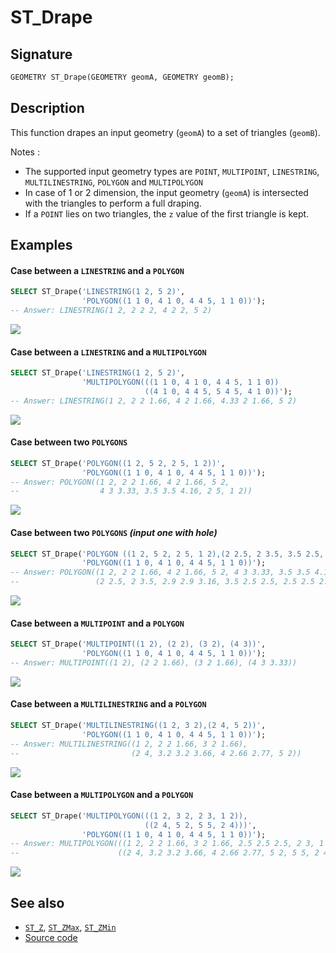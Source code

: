 # ST_Drape

## Signature

```sql
GEOMETRY ST_Drape(GEOMETRY geomA, GEOMETRY geomB);
```

## Description

This function drapes an input geometry (`geomA`) to a set of triangles (`geomB`).

Notes : 

* The supported input geometry types are `POINT`, `MULTIPOINT`, `LINESTRING`, `MULTILINESTRING`, `POLYGON` and `MULTIPOLYGON`
* In case of 1 or 2 dimension, the input geometry (`geomA`) is intersected with the triangles to perform a full draping.
* If a `POINT` lies on two triangles, the `z` value of the first triangle is kept.

## Examples

#### Case between a `LINESTRING` and a `POLYGON`

```sql
SELECT ST_Drape('LINESTRING(1 2, 5 2)',
                'POLYGON((1 1 0, 4 1 0, 4 4 5, 1 1 0))');
-- Answer: LINESTRING(1 2, 2 2 2, 4 2 2, 5 2)
```

<img class="displayed" src="../ST_Drape_1.png"/>

#### Case between a `LINESTRING` and a `MULTIPOLYGON`

```sql
SELECT ST_Drape('LINESTRING(1 2, 5 2)',
                'MULTIPOLYGON(((1 1 0, 4 1 0, 4 4 5, 1 1 0))
                              ((4 1 0, 4 4 5, 5 4 5, 4 1 0))');
-- Answer: LINESTRING(1 2, 2 2 1.66, 4 2 1.66, 4.33 2 1.66, 5 2)
```

<img class="displayed" src="../ST_Drape_2.png"/>

#### Case between two `POLYGONS`

```sql
SELECT ST_Drape('POLYGON((1 2, 5 2, 2 5, 1 2))',
                'POLYGON((1 1 0, 4 1 0, 4 4 5, 1 1 0))');
-- Answer: POLYGON((1 2, 2 2 1.66, 4 2 1.66, 5 2, 
--                  4 3 3.33, 3.5 3.5 4.16, 2 5, 1 2))
```

<img class="displayed" src="../ST_Drape_3.png"/>

#### Case between two `POLYGONS` *(input one with hole)*

```sql
SELECT ST_Drape('POLYGON ((1 2, 5 2, 2 5, 1 2),(2 2.5, 2 3.5, 3.5 2.5, 2 2.5))',
                'POLYGON((1 1 0, 4 1 0, 4 4 5, 1 1 0))');
-- Answer: POLYGON((1 2, 2 2 1.66, 4 2 1.66, 5 2, 4 3 3.33, 3.5 3.5 4.16, 2 5, 1 2), 
--                 (2 2.5, 2 3.5, 2.9 2.9 3.16, 3.5 2.5 2.5, 2.5 2.5 2.5, 2 2.5))
```

<img class="displayed" src="../ST_Drape_4.png"/>

#### Case between a `MULTIPOINT` and a `POLYGON`

```sql
SELECT ST_Drape('MULTIPOINT((1 2), (2 2), (3 2), (4 3))',
                'POLYGON((1 1 0, 4 1 0, 4 4 5, 1 1 0))');
-- Answer: MULTIPOINT((1 2), (2 2 1.66), (3 2 1.66), (4 3 3.33))
```

<img class="displayed" src="../ST_Drape_5.png"/>

#### Case between a `MULTILINESTRING` and a `POLYGON`

```sql
SELECT ST_Drape('MULTILINESTRING((1 2, 3 2),(2 4, 5 2))',
                'POLYGON((1 1 0, 4 1 0, 4 4 5, 1 1 0))');
-- Answer: MULTILINESTRING((1 2, 2 2 1.66, 3 2 1.66),
--                         (2 4, 3.2 3.2 3.66, 4 2.66 2.77, 5 2))
```

<img class="displayed" src="../ST_Drape_6.png"/>

#### Case between a `MULTIPOLYGON` and a `POLYGON`

```sql
SELECT ST_Drape('MULTIPOLYGON(((1 2, 3 2, 2 3, 1 2)),
                              ((2 4, 5 2, 5 5, 2 4)))',
                'POLYGON((1 1 0, 4 1 0, 4 4 5, 1 1 0))');
-- Answer: MULTIPOLYGON(((1 2, 2 2 1.66, 3 2 1.66, 2.5 2.5 2.5, 2 3, 1 2)), 
--                      ((2 4, 3.2 3.2 3.66, 4 2.66 2.77, 5 2, 5 5, 2 4)))
```

<img class="displayed" src="../ST_Drape_7.png"/>

## See also

* [`ST_Z`](../ST_Z), [`ST_ZMax`](../ST_ZMax), [`ST_ZMin`](../ST_ZMin)
* <a href="https://github.com/orbisgis/h2gis/blob/master/h2gis-functions/src/main/java/org/h2gis/functions/spatial/topography/ST_Drape.java" target="_blank">Source code</a>
